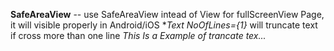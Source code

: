 **SafeAreaView** -- use SafeAreaView intead of View for fullScreenView Page, it will visible properly in Android/iOS
**Text NoOfLines={1}* will truncate text if cross more than one line *This Is a Example of trancate tex...*
